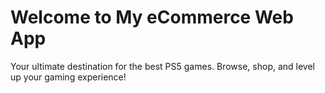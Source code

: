 # Welcome to My eCommerce Web App
Your ultimate destination for the best PS5 games. Browse, shop, and level up your gaming experience!
